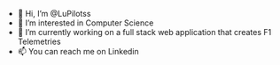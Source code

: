 - 👋 Hi, I’m @LuPilotss
- 👀 I’m interested in Computer Science
- 🌱 I’m currently working on a full stack web application that creates F1 Telemetries 
- 📫 You can reach me on Linkedin 

<!---
LuPilotss/LuPilotss is a ✨ special ✨ repository because its `README.md` (this file) appears on your GitHub profile.
You can click the Preview link to take a look at your changes.
--->
